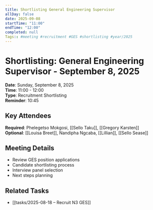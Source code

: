 ```yaml
---
title: Shortlisting General Engineering Supervisor
allDay: false
date: 2025-09-08
startTime: "11:00"
endTime: "12:00"
completed: null
Tags:: #meeting #recruitment #GES #shortlisting #year/2025
---
```


# Shortlisting: General Engineering Supervisor - September 8, 2025

**Date**: Sunday, September 8, 2025  
**Time**: 11:00 - 12:00  
**Type**: Recruitment Shortlisting  
**Reminder**: 10:45

## Key Attendees
**Required**: Phelegetso Mokgosi, [[Sello Taku]], [[Gregory Karsten]]  
**Optional**: [[Louisa Breet]], Nandipha Ngcaba, [[Lillian]], [[Sello Sease]]

## Meeting Details
- Review GES position applications
- Candidate shortlisting process
- Interview panel selection
- Next steps planning

## Related Tasks
- [[tasks/2025-08-18 – Recruit N3 GES]]